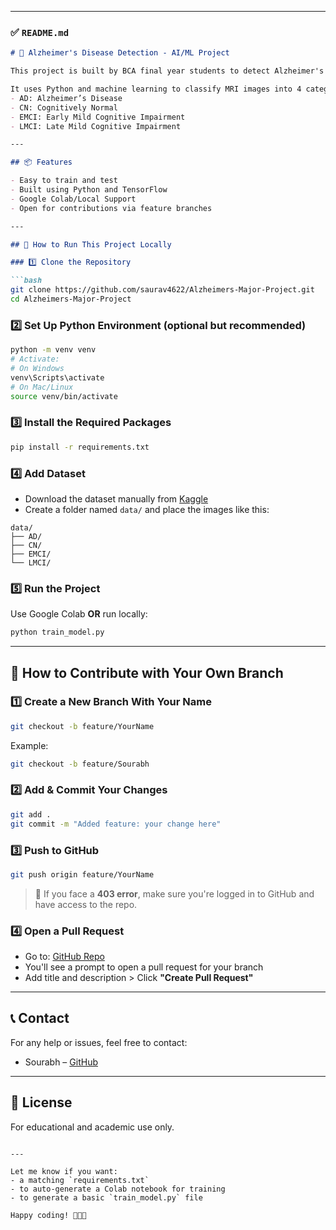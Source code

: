 
---

### ✅ `README.md`

```markdown
# 🧠 Alzheimer's Disease Detection - AI/ML Project

This project is built by BCA final year students to detect Alzheimer's Disease using deep learning and brain MRI images.

It uses Python and machine learning to classify MRI images into 4 categories:
- AD: Alzheimer’s Disease
- CN: Cognitively Normal
- EMCI: Early Mild Cognitive Impairment
- LMCI: Late Mild Cognitive Impairment

---

## 📦 Features

- Easy to train and test
- Built using Python and TensorFlow
- Google Colab/Local Support
- Open for contributions via feature branches

---

## 🚀 How to Run This Project Locally

### 1️⃣ Clone the Repository

```bash
git clone https://github.com/saurav4622/Alzheimers-Major-Project.git
cd Alzheimers-Major-Project
```

### 2️⃣ Set Up Python Environment (optional but recommended)

```bash
python -m venv venv
# Activate:
# On Windows
venv\Scripts\activate
# On Mac/Linux
source venv/bin/activate
```

### 3️⃣ Install the Required Packages

```bash
pip install -r requirements.txt
```

### 4️⃣ Add Dataset

- Download the dataset manually from [Kaggle](https://www.kaggle.com/)
- Create a folder named `data/` and place the images like this:

```
data/
├── AD/
├── CN/
├── EMCI/
└── LMCI/
```

### 5️⃣ Run the Project

Use Google Colab **OR** run locally:

```bash
python train_model.py
```

---

## 👥 How to Contribute with Your Own Branch

### 1️⃣ Create a New Branch With Your Name

```bash
git checkout -b feature/YourName
```

Example:
```bash
git checkout -b feature/Sourabh
```

### 2️⃣ Add & Commit Your Changes

```bash
git add .
git commit -m "Added feature: your change here"
```

### 3️⃣ Push to GitHub

```bash
git push origin feature/YourName
```

> 🔐 If you face a **403 error**, make sure you're logged in to GitHub and have access to the repo.

### 4️⃣ Open a Pull Request

- Go to: [GitHub Repo](https://github.com/saurav4622/Alzheimers-Major-Project)
- You'll see a prompt to open a pull request for your branch
- Add title and description > Click **"Create Pull Request"**

---

## 📞 Contact

For any help or issues, feel free to contact:
- Sourabh – [GitHub](https://github.com/saurav4622)

---

## 📄 License

For educational and academic use only.

```

---

Let me know if you want:
- a matching `requirements.txt`
- to auto-generate a Colab notebook for training
- to generate a basic `train_model.py` file

Happy coding! 👨‍💻🔥